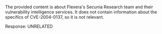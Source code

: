 The provided content is about Flexera's Secunia Research team and their vulnerability intelligence services. It does not contain information about the specifics of CVE-2004-0137, so it is not relevant.

Response: UNRELATED